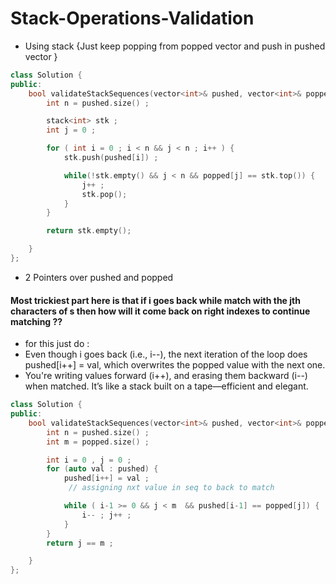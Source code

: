 # Stack-Operations-Validation
- Using stack {Just keep popping from popped vector and push in pushed vector }
  
```cpp
class Solution {
public:
    bool validateStackSequences(vector<int>& pushed, vector<int>& popped) {
        int n = pushed.size() ;

        stack<int> stk ;
        int j = 0 ;

        for ( int i = 0 ; i < n && j < n ; i++ ) {
            stk.push(pushed[i]) ;

            while(!stk.empty() && j < n && popped[j] == stk.top()) {
                j++ ;
                stk.pop();
            }
        }

        return stk.empty();

    }
};
```
- 2 Pointers over pushed and popped
####  Most trickiest part here is that if i goes back while match with the jth characters of s then how will it come back on right indexes to continue matching ??
- for this just do :
- Even though i goes back (i.e., i--), the next iteration of the loop does pushed[i++] = val, which overwrites the popped value with the next one.
- You're writing values forward (i++), and erasing them backward (i--) when matched. It’s like a stack built on a tape—efficient and elegant.
  
```cpp
class Solution {
public:
    bool validateStackSequences(vector<int>& pushed, vector<int>& popped) {
        int n = pushed.size() ;
        int m = popped.size() ;

        int i = 0 , j = 0 ;
        for (auto val : pushed) {
            pushed[i++] = val ;
             // assigning nxt value in seq to back to match 

            while ( i-1 >= 0 && j < m  && pushed[i-1] == popped[j]) {
                i-- ; j++ ;
            }
        }
        return j == m ;

    }
};

```
